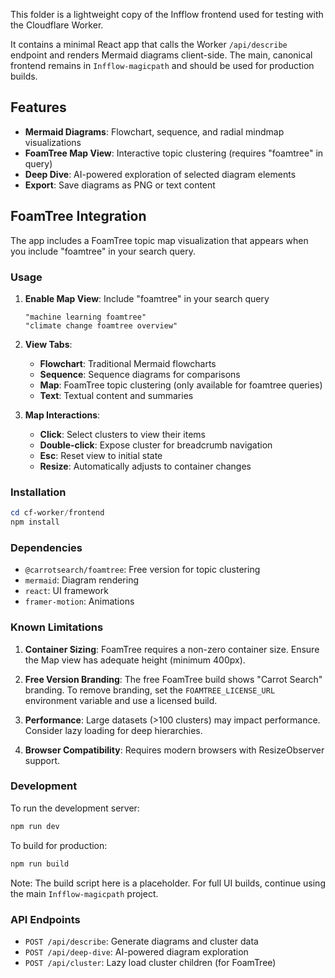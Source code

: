 This folder is a lightweight copy of the Infflow frontend used for testing with the Cloudflare Worker.

It contains a minimal React app that calls the Worker `/api/describe` endpoint and renders Mermaid diagrams client-side. The main, canonical frontend remains in `Infflow-magicpath` and should be used for production builds.

## Features

- **Mermaid Diagrams**: Flowchart, sequence, and radial mindmap visualizations
- **FoamTree Map View**: Interactive topic clustering (requires "foamtree" in query)
- **Deep Dive**: AI-powered exploration of selected diagram elements
- **Export**: Save diagrams as PNG or text content

## FoamTree Integration

The app includes a FoamTree topic map visualization that appears when you include "foamtree" in your search query.

### Usage

1. **Enable Map View**: Include "foamtree" in your search query
   ```
   "machine learning foamtree"
   "climate change foamtree overview"
   ```

2. **View Tabs**: 
   - **Flowchart**: Traditional Mermaid flowcharts
   - **Sequence**: Sequence diagrams for comparisons
   - **Map**: FoamTree topic clustering (only available for foamtree queries)
   - **Text**: Textual content and summaries

3. **Map Interactions**:
   - **Click**: Select clusters to view their items
   - **Double-click**: Expose cluster for breadcrumb navigation
   - **Esc**: Reset view to initial state
   - **Resize**: Automatically adjusts to container changes

### Installation

```powershell
cd cf-worker/frontend
npm install
```

### Dependencies

- `@carrotsearch/foamtree`: Free version for topic clustering
- `mermaid`: Diagram rendering
- `react`: UI framework
- `framer-motion`: Animations

### Known Limitations

1. **Container Sizing**: FoamTree requires a non-zero container size. Ensure the Map view has adequate height (minimum 400px).

2. **Free Version Branding**: The free FoamTree build shows "Carrot Search" branding. To remove branding, set the `FOAMTREE_LICENSE_URL` environment variable and use a licensed build.

3. **Performance**: Large datasets (>100 clusters) may impact performance. Consider lazy loading for deep hierarchies.

4. **Browser Compatibility**: Requires modern browsers with ResizeObserver support.

### Development

To run the development server:

```powershell
npm run dev
```

To build for production:

```powershell
npm run build
```

Note: The build script here is a placeholder. For full UI builds, continue using the main `Infflow-magicpath` project.

### API Endpoints

- `POST /api/describe`: Generate diagrams and cluster data
- `POST /api/deep-dive`: AI-powered diagram exploration  
- `POST /api/cluster`: Lazy load cluster children (for FoamTree)
